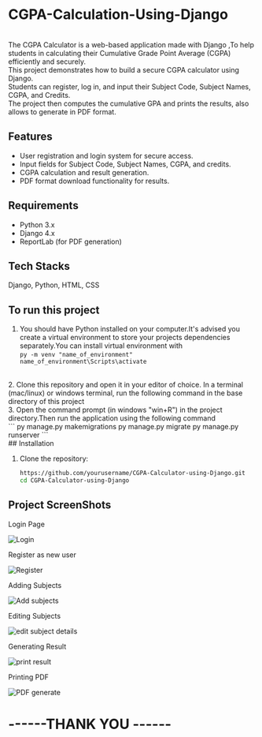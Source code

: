 # CGPA-Calculation-Using-Django 
<br>
The CGPA Calculator is a web-based application made with Django ,To help students in calculating their Cumulative Grade Point Average (CGPA) efficiently and securely.
<br>
This project demonstrates how to build a secure CGPA calculator using Django. <br> 
Students can register, log in, and input their Subject Code, Subject Names, CGPA, and Credits.<br>
The project then computes the cumulative GPA and prints the results, also allows to generate in PDF format.

## Features
- User registration and login system for secure access.
- Input fields for Subject Code, Subject Names, CGPA, and credits.
- CGPA calculation and result generation.
- PDF format download functionality for results.

## Requirements
- Python 3.x
- Django 4.x
- ReportLab (for PDF generation)

## Tech Stacks
Django, Python, HTML, CSS

## To run this project

1. You should have Python installed on your computer.It's advised you create a virtual environment to store your projects dependencies separately.You can install virtual environment with
<br> ```
       py -m venv "name_of_environment"
        name_of_environment\Scripts\activate
       ```
<br>
2. Clone this repository and open it in your editor of choice. In a terminal (mac/linux) or windows terminal, run the following command in the base directory of this project
<br>
3. Open the command prompt (in windows "win+R") in the project directory.Then run the application using the following command
<br>  
```
         py manage.py makemigrations
         py manage.py migrate
         py manage.py runserver
```
<br>
## Installation

1. Clone the repository:
   ```bash
   https://github.com/yourusername/CGPA-Calculator-using-Django.git
   cd CGPA-Calculator-using-Django

## Project ScreenShots
Login Page

![Login](https://github.com/user-attachments/assets/790b757b-6f87-489d-9565-f2cfa28eff06)

Register as new user

![Register](https://github.com/user-attachments/assets/39ee7620-44ec-42bc-a671-6018a6342b25)

Adding Subjects

![Add subjects](https://github.com/user-attachments/assets/8c338629-66fd-4d78-96e2-2aba3d2ee1a6)

Editing Subjects

![edit subject details](https://github.com/user-attachments/assets/18781d9c-8a11-4c50-8ce7-467ba2b6520d)

Generating Result

![print result](https://github.com/user-attachments/assets/9b50b9b5-a77e-47e9-936e-f4c3a354ccac)

Printing PDF

![PDF generate](https://github.com/user-attachments/assets/8f4f3185-2a10-4535-a73e-e74fdf0a7cfb)



<h1>------THANK YOU ------</h1>
